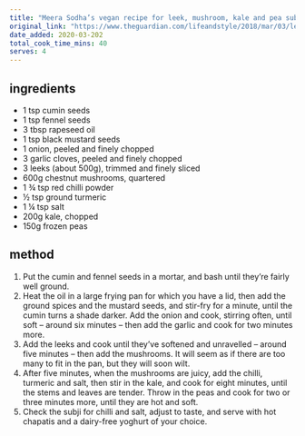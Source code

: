 ```yaml
---
title: "Meera Sodha’s vegan recipe for leek, mushroom, kale and pea subji"
original_link: "https://www.theguardian.com/lifeandstyle/2018/mar/03/leek-mushroom-kale-pea-stir-fry-the-new-vegan-meera-sodha"
date_added: 2020-03-202
total_cook_time_mins: 40
serves: 4
---
```


## ingredients

- 1 tsp cumin seeds
- 1 tsp fennel seeds
- 3 tbsp rapeseed oil
- 1 tsp black mustard seeds
- 1 onion, peeled and finely chopped
- 3 garlic cloves, peeled and finely chopped
- 3 leeks (about 500g), trimmed and finely sliced
- 600g chestnut mushrooms, quartered
- 1 ¾ tsp red chilli powder
- ½ tsp ground turmeric
- 1 ¼ tsp salt
- 200g kale, chopped
- 150g frozen peas

## method

1. Put the cumin and fennel seeds in a mortar, and bash until they’re fairly well ground.
2. Heat the oil in a large frying pan for which you have a lid, then add the ground spices and the mustard seeds, and stir-fry for a minute, until the cumin turns a shade darker. Add the onion and cook, stirring often, until soft – around six minutes – then add the garlic and cook for two minutes more.
3. Add the leeks and cook until they’ve softened and unravelled – around five minutes – then add the mushrooms. It will seem as if there are too many to fit in the pan, but they will soon wilt.
4. After five minutes, when the mushrooms are juicy, add the chilli, turmeric and salt, then stir in the kale, and cook for eight minutes, until the stems and leaves are tender. Throw in the peas and cook for two or three minutes more, until they are hot and soft.
5. Check the subji for chilli and salt, adjust to taste, and serve with hot chapatis and a dairy-free yoghurt of your choice.

